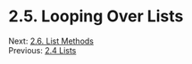# 2.5. Looping Over Lists

Next: [2.6. List Methods](2.6.%20List%20Methods.md)<br>
Previous: [2.4 Lists](2.4.%20Lists.md)